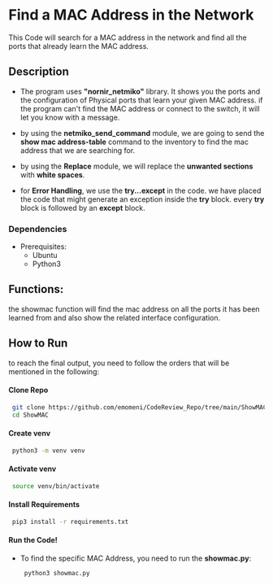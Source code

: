 # Find a MAC Address in the Network
This Code will search for a MAC address in the network and find all the ports that already learn the MAC address.

## Description
- The program uses **"nornir_netmiko"** library. It shows you the ports and the configuration of Physical ports that learn your given MAC address.
if the program can't find the MAC address or connect to the switch, it will let you know with a message.

- by using the **netmiko_send_command** module, we are going to send the **show mac address-table** command to the inventory to find the mac address that we are searching for.

- by using the **Replace** module, we will replace the **unwanted sections** with **white spaces**.

- for **Error Handling**, we use the **try...except** in the code. we have placed the code that might generate an exception inside the **try** block. every **try** block is followed by an **except** block.

### Dependencies
* Prerequisites:
  - Ubuntu
  - Python3

## Functions:
the showmac function will find the mac address on all the ports it has been learned from and also show the related interface configuration.

## How to Run
to reach the final output, you need to follow the orders that will be mentioned in the following:

#### Clone Repo
   ```bash
    git clone https://github.com/emomeni/CodeReview_Repo/tree/main/ShowMAC
    cd ShowMAC
```
#### Create venv
   ```bash
    python3 -m venv venv
```
#### Activate venv
   ```bash
    source venv/bin/activate
```
#### Install Requirements
   ```bash
    pip3 install -r requirements.txt
```
#### Run the Code!
* To find the specific MAC Address, you need to run the **showmac.py**:
   ```bash
    python3 showmac.py
